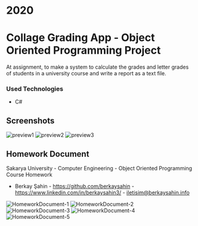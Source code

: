 # 2020
# Collage Grading App - Object Oriented Programming Project

  At assignment, to make a system to calculate the grades and letter grades of students in a 
  university course and write a report as a text file.

### Used Technologies
  
  - C#
   
## Screenshots

![preview1](https://user-images.githubusercontent.com/23323317/111086013-2e314180-852b-11eb-9036-d99b88b6c2bc.png)
![preview2](https://user-images.githubusercontent.com/23323317/111086017-34272280-852b-11eb-8efa-a4b96ec564eb.png)
![preview3](https://user-images.githubusercontent.com/23323317/111086022-38534000-852b-11eb-8d5b-488e221316b0.png)

## Homework Document

Sakarya University - Computer Engineering - Object Oriented Programming Course Homework

  - Berkay Şahin - https://github.com/berkaysahin - https://www.linkedin.com/in/berkaysahin3/ - iletisim@berkaysahin.info

![HomeworkDocument-1](https://user-images.githubusercontent.com/23323317/111086030-4903b600-852b-11eb-8e15-0d4576d47af0.jpg)
![HomeworkDocument-2](https://user-images.githubusercontent.com/23323317/111086036-4c973d00-852b-11eb-8838-510cdbc35310.jpg)
![HomeworkDocument-3](https://user-images.githubusercontent.com/23323317/111086041-515bf100-852b-11eb-9e95-02e0703976d3.jpg)
![HomeworkDocument-4](https://user-images.githubusercontent.com/23323317/111086046-5b7def80-852b-11eb-9698-81fbfb37207e.jpg)
![HomeworkDocument-5](https://user-images.githubusercontent.com/23323317/111086055-5f117680-852b-11eb-9570-267d09010dcd.jpg)
